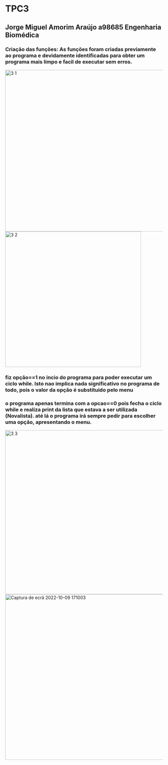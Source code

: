# TPC3
## Jorge Miguel Amorim Araújo a98685 Engenharia Biomédica
### Criação das funções: As funções foram criadas previamente ao programa e devidamente identificadas para obter um programa mais limpo e facil de executar sem erros.

<img width="517" alt="3 1" src="https://user-images.githubusercontent.com/114243274/194767556-8c5e0c65-43d7-4bf4-aa76-2416259d9e23.png">

<img width="434" alt="3 2" src="https://user-images.githubusercontent.com/114243274/194767560-0e28ac13-50b0-4bd1-819b-d40a0732d336.png">

### fiz opção==1 no incio do programa para poder executar um ciclo while. Isto nao implica nada significativo no programa de todo, pois o valor da opção é substituido pelo menu
### o programa apenas termina com a opcao==0 pois fecha o ciclo while e realiza print da lista que estava a ser utilizada (Novalista). até lá o programa irá sempre pedir para escolher uma opção, apresentando o menu.

<img width="525" alt="3 3" src="https://user-images.githubusercontent.com/114243274/194767563-66849d42-4955-4a6d-83e0-491f791cb0db.png">

<img width="530" alt="Captura de ecrã 2022-10-09 171003" src="https://user-images.githubusercontent.com/114243274/194767567-638c83b5-9a5a-4314-9ef9-aeff240b344a.png">
